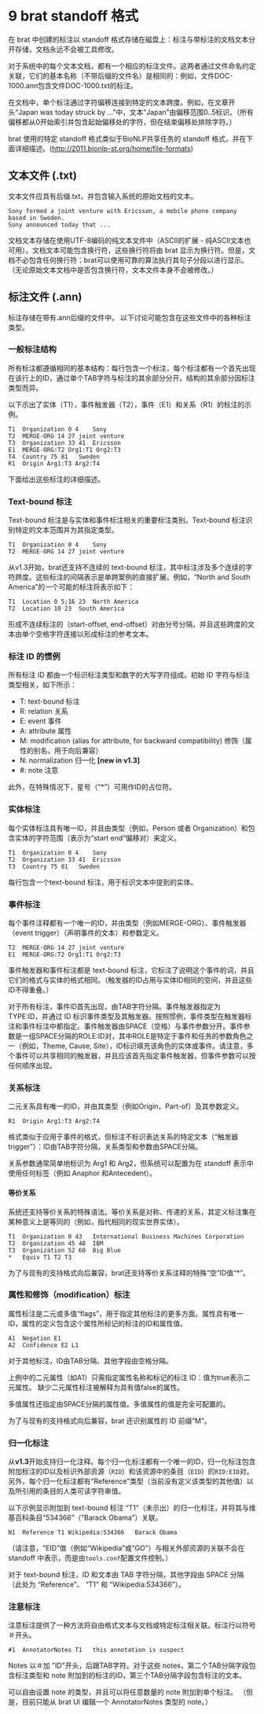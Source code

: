 # 9 brat standoff 格式

在 brat 中创建的标注以 standoff 格式存储在磁盘上：标注与带标注的文档文本分开存储，文档永远不会被工具修改。

对于系统中的每个文本文档，都有一个相应的标注文件。这两者通过文件命名约定关联，它们的基本名称（不带后缀的文件名）是相同的：例如，文件DOC-1000.ann包含文件DOC-1000.txt的标注。

在文档中，单个标注通过字符偏移连接到特定的文本跨度。例如，在文章开头“Japan was today struck by ...”中，文本“Japan”由偏移范围0..5标识。（所有偏移都从0开始索引并包含起始偏移处的字符，但在结束偏移处排除字符。）

brat 使用的特定 standoff 格式类似于BioNLP共享任务的 standoff 格式，并在下面详细描述。(http://2011.bionlp-st.org/home/file-formats)

## 文本文件 (.txt)

文本文件应具有后缀.txt，并包含输入系统的原始文档的文本。

```
Sony formed a joint venture with Ericsson, a mobile phone company based in Sweden.
Sony announced today that ...
```

文档文本存储在使用UTF-8编码的纯文本文件中（ASCII的扩展 - 纯ASCII文本也可用）。文档文本可能包含换行符，这些换行符将由 brat 显示为换行符。但是，文档不必包含任何换行符：brat可以使用可靠的算法执行其句子分段以进行显示。（无论原始文本文档中是否包含换行符，文本文件本身不会被修改。）

## 标注文件 (.ann)

标注存储在带有.ann后缀的文件中。 以下讨论可能包含在这些文件中的各种标注类型。

### 一般标注结构

所有标注都遵循相同的基本结构：每行包含一个标注，每个标注都有一个首先出现在该行上的ID，通过单个TAB字符与标注的其余部分分开。结构的其余部分因标注类型而异。

以下示出了实体（T1），事件触发器（T2），事件（E1）和关系（R1）的标注的示例。

```
T1	Organization 0 4	Sony
T2	MERGE-ORG 14 27	joint venture
T3	Organization 33 41	Ericsson
E1	MERGE-ORG:T2 Org1:T1 Org2:T3
T4	Country 75 81	Sweden
R1	Origin Arg1:T3 Arg2:T4
```

下面给出这些标注的详细描述。

### Text-bound 标注

Text-bound 标注是与实体和事件标注相关的重要标注类别。Text-bound 标注识别特定的文本范围并为其指定类型。

```
T1	Organization 0 4	Sony
T2	MERGE-ORG 14 27	joint venture
```

从v1.3开始，brat还支持不连续的 text-bound 标注，其中标注涉及多个连续的字符跨度。这些标注的间隔表示是单跨案例的直接扩展。例如，“North and South America”的一个可能的标注将表示如下：

```
T1	Location 0 5;16 23	North America
T2	Location 10 23	South America
```

形成不连续标注的（start-offset, end-offset）对由分号分隔，并且这些跨度的文本由单个空格字符连接以形成标注的参考文本。

### 标注 ID 的惯例

所有标注 ID 都由一个标识标注类型和数字的大写字符组成。初始 ID 字符与标注类型相关，如下所示：

- T: text-bound 标注
- R: relation 关系
- E: event 事件
- A: attribute 属性
- M: modification (alias for attribute, for backward compatibility) 修饰（属性的别名，用于向后兼容）
- N: normalization 归一化  **[new in v1.3]**
- \#: note 注意

此外，在特殊情况下，星号（“*”）可用作ID的占位符。

### 实体标注

每个实体标注具有唯一ID，并且由类型（例如，Person 或者 Organization）和包含实体的字符范围（表示为“start end”偏移对）来定义。

```
T1	Organization 0 4	Sony
T2	Organization 33 41	Ericsson
T3	Country 75 81	Sweden
```

每行包含一个text-bound 标注，用于标识文本中提到的实体。

### 事件标注

每个事件注释都有一个唯一的ID，并由类型（例如MERGE-ORG）、事件触发器（event trigger）（声明事件的文本）和参数定义。

```
T2	MERGE-ORG 14 27	joint venture
E1	MERGE-ORG:T2 Org1:T1 Org2:T3
```

事件触发器和事件标注都是 text-bound 标注，它标注了说明这个事件的词，并且它们的格式与实体的格式相同。（触发器的ID占用与实体ID相同的空间，并且这些ID不得重叠。）

对于所有标注，事件ID首先出现，由TAB字符分隔。事件触发器指定为 TYPE:ID，并通过 ID 标识事件类型及其触发器。按照惯例，事件类型在触发器标注和事件标注中都指定。事件触发器由SPACE（空格）与事件参数分开。事件参数是一组SPACE分隔的ROLE:ID对，其中ROLE是特定于事件和任务的参数角色之一（例如，Theme, Cause, Site），ID标识填充该角色的实体或事件。请注意，多个事件可以共享相同的触发器，并且应该首先指定事件触发器，但事件参数可以按任何顺序出现。

### 关系标注

二元关系具有唯一的ID，并由其类型（例如Origin，Part-of）及其参数定义。

```
R1	Origin Arg1:T3 Arg2:T4
```

格式类似于应用于事件的格式，但标注不标识表达关系的特定文本（“触发器 trigger”）：ID由TAB字符分隔，关系类型和参数由SPACE分隔。

关系参数通常简单地标识为 Arg1 和 Arg2，但系统可以配置为在 standoff 表示中使用任何标签（例如 Anaphor 和Antecedent）。

#### 等价关系

系统还支持等价关系的特殊语法。等价关系是对称、传递的关系，其定义标注集在某种意义上是等同的（例如，指代相同的现实世界实体）。

```
T1	Organization 0 43	International Business Machines Corporation
T2	Organization 45 48	IBM
T3	Organization 52 60	Big Blue
*	Equiv T1 T2 T3
```

为了与现有的支持格式向后兼容，brat还支持等价关系注释的特殊“空”ID值“*”。

### 属性和修饰（modification）标注

属性标注是二元或多值“flags”，用于指定其他标注的更多方面。属性具有唯一ID，属性的定义包含这个属性所标记的标注的ID和属性值。

```
A1	Negation E1
A2	Confidence E2 L1
```

对于其他标注，ID由TAB分隔、其他字段由空格分隔。

上例中的二元属性（如A1）只需指定属性名称和标记的标注 ID：值为true表示二元属性。 缺少二元属性标注被解释为具有值false的属性。

多值属性还指定由SPACE分隔的属性值。多值属性的值是完全可配置的。

为了与现有的支持格式向后兼容，brat 还识别属性的 ID 前缀“M”。

### 归一化标注

从**v1.3**开始支持归一化注释。每个归一化标注都有一个唯一的ID，归一化标注包含附加标注的ID以及标识外部资源（`RID`）和该资源中的条目（`EID`）的`RID:EID`对。另外，每个归一化标注都有“Reference”类型（当前没有定义该类型的其他值）以及所引用的条目的人类可读字符串值。

以下示例显示附加到 text-bound 标注 “T1”（未示出）的归一化标注，并将其与维基百科条目“534366”（“Barack Obama”）关联。

```
N1	Reference T1 Wikipedia:534366	Barack Obama
```

（请注意，“EID”值（例如“Wikipedia”或“GO”）与相关外部资源的关联不会在 standoff 中表示，而是由`tools.conf`配置文件控制。）

对于 text-bound 标注，ID 和文本由 TAB 字符分隔，其他字段由 SPACE 分隔（此处为 “Reference”、 “T1” 和 “Wikipedia:534366”）。

### 注意标注

注意标注提供了一种方法将自由格式文本与文档或特定标注相关联。标注行以符号＃开头。

```
#1	AnnotatorNotes T1	this annotation is suspect
```

Notes 以＃加 "ID"开头，后跟TAB字符。对于这些 notes，第二个TAB分隔字段包含标注类型和 note 附加到的标注的ID，第三个TAB分隔字段包含标注的文本。

可以自由设置 note 的类型，并且可以将任意数量的 note 附加到单个标注。 （但是，目前只能从 brat UI 编辑一个 AnnotatorNotes 类型的 note。）